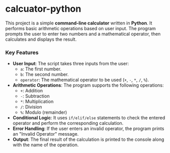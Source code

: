 # calcuator-python

This project is a simple **command-line calculator** written in **Python**. It performs basic arithmetic operations based on user input. 
The program prompts the user to enter two numbers and a mathematical operator, then calculates and displays the result.

### **Key Features**

* **User Input**: The script takes three inputs from the user:
    * `a`: The first number.
    * `b`: The second number.
    * `operator`: The mathematical operator to be used (`+`, `-`, `*`, `/`, `%`).
* **Arithmetic Operations**: The program supports the following operations:
    * `+`: Addition
    * `-`: Subtraction
    * `*`: Multiplication
    * `/`: Division
    * `%`: Modulo (remainder)
* **Conditional Logic**: It uses `if/elif/else` statements to check the entered operator and perform the corresponding calculation.
* **Error Handling**: If the user enters an invalid operator, the program prints an "Invalid Operator" message.
* **Output**: The final result of the calculation is printed to the console along with the name of the operation.
